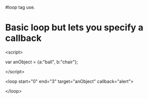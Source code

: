 #loop tag use.

# Basic loop but lets you specify a callback #



&lt;script&gt;

var anObject = {a:"ball", b:"chair"};


&lt;/script&gt;





&lt;loop start="0" end="3" target="anObject" callback="alert"&gt;



&lt;/loop&gt;

